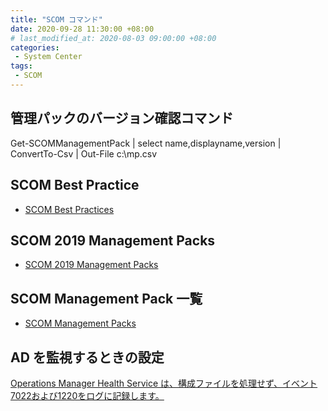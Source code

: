 ```yaml
---
title: "SCOM コマンド"
date: 2020-09-28 11:30:00 +08:00
# last_modified_at: 2020-08-03 09:00:00 +08:00
categories: 
 - System Center
tags: 
 - SCOM
---
```


## 管理パックのバージョン確認コマンド
Get-SCOMManagementPack | select name,displayname,version | ConvertTo-Csv | Out-File c:\mp.csv

## SCOM Best Practice
+ [SCOM Best Practices](https://social.technet.microsoft.com/wiki/contents/articles/53440.scom-best-practices.aspx)

## SCOM 2019 Management Packs
+ [SCOM 2019 Management Packs](https://social.technet.microsoft.com/wiki/contents/articles/52876.scom-2019-management-packs.aspx)

## SCOM Management Pack 一覧
+ [SCOM Management Packs](https://social.technet.microsoft.com/wiki/contents/articles/16174.microsoft-management-packs.aspx)

## AD を監視するときの設定
[Operations Manager Health Service は、構成ファイルを処理せず、イベント7022および1220をログに記録します。](https://docs.microsoft.com/ja-jp/troubleshoot/system-center/scom/health-service-not-process-configuration-files)

